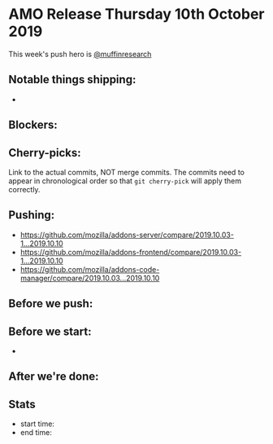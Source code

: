 # AMO Release Thursday 10th October 2019

This week's push hero is [@muffinresearch](https://github.com/muffinresearch)

## Notable things shipping:

*

## Blockers:


## Cherry-picks:

Link to the actual commits, NOT merge commits. The commits need to appear
in chronological order so that `git cherry-pick` will apply them correctly.



## Pushing:

* https://github.com/mozilla/addons-server/compare/2019.10.03-1...2019.10.10
* https://github.com/mozilla/addons-frontend/compare/2019.10.03-1...2019.10.10
* https://github.com/mozilla/addons-code-manager/compare/2019.10.03...2019.10.10


## Before we push:


## Before we start:

*

## After we're done:

## Stats

* start time:
* end time:
